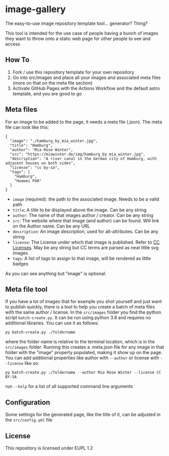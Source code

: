 # image-gallery

The easy-to-use image repository template tool... generator? Thing?

This tool is intended for the use case of people having a bunch of images they want to throw onto a static web page
for other people to see and access 

## How To

1. Fork / use this repository template for your own repository
2. Go into src/images and place all your images and associated meta files (more on that on the meta file section)
3. Activate GitHub Pages with the Actions Workflow and the default astro template, and you are good to go

## Meta files

For an image to be added to the page, it needs a meta file (.json). The meta file can look like this:

```
{
  "image": "./hamburg_by_mia_winter.jpg",
  "title": "Hamburg",
  "author": "Mia Rose Winter",
  "src": "https://miawinter.de/img/hamburg_by_mia_winter.jpg",
  "description": "A river canal in the German city of Hamburg, with adjacent houses on both sides",
  "license": "cc by-sa",
  "tags": [
    "Hamburg",
    "Huawei P40"
  ]
}
```

* `image` (required): the path to the associated image. Needs to be a valid path
* `title`: A title to be displayed above the image. Can be any string
* `author`: The name of that images author / creator. Can be any string
* `src`: The website where that image (and author) can be found. Will link on the Author name. Can be any URL
* `description`: An image description, used for alt-attributes. Can be any string
* `license`: The License under which that image is published. 
  Refer to [CC Licenses](https://creativecommons.org/share-your-work/cclicenses/). May be any string but CC
  terms are parsed as neat little svg images
* `tags`: A list of tags to assign to that image, will be rendered as little badges

As you can see anything but "image" is optional.

## Meta file tool

If you have a lot of images that for example you shot yourself and just want to publish quickly, there is a tool to 
help you create a batch of meta files with the same author / license. In the `src/images` folder you find the python 
script `batch-create.py`. It can be run using python 3.8 and requires no additional libraries. You can use it as 
follows:

`py batch-create.py ./foldername`

where the folder name is relative to the terminal location, which is in the `src/images` folder. Running this creates 
a .meta.json file for any image in that folder with the "image" property populated, making it show up on the page. You
can add additional properties like author with `--author` or license with `--license` like so:

`py batch-create.py ./foldername --author Mia Rose Winter --license CC BY-SA`

run `--help` for a list of all supported command line arguments

## Configuration

Some settings for the generated page, like the title of it, can be adjusted in the `src/config.yml` file

## License

This repository is licensed under EUPL 1.2